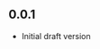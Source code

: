 <!-- https://developers.home-assistant.io/docs/add-ons/presentation#keeping-a-changelog -->

## 0.0.1

- Initial draft version
